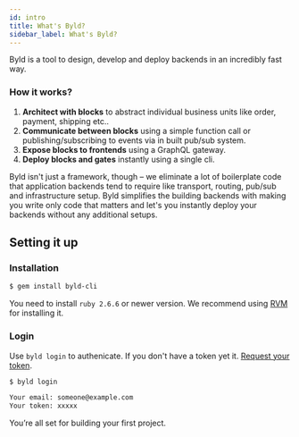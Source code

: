 ```yaml
---
id: intro
title: What's Byld?
sidebar_label: What's Byld?
---
```


Byld is a tool to design, develop and deploy backends in an incredibly fast way.

### How it works?

1. **Architect with blocks** to abstract individual business units like order, payment, shipping etc..
2. **Communicate between blocks** using a simple function call or publishing/subscribing to events via in built pub/sub system.
3. **Expose blocks to frontends** using a GraphQL gateway.
4. **Deploy blocks and gates** instantly using a single cli.

Byld isn't just a framework, though – we eliminate a lot of boilerplate code that application backends tend to require like transport, routing, pub/sub  and infrastructure setup. Byld simplifies the building backends with making you write only code that matters and let's you instantly deploy your backends without any additional setups.

## Setting it up

### Installation

```sh
$ gem install byld-cli
```
You need  to install `ruby 2.6.6` or newer  version. We recommend using [RVM](https://rvm.io/rvm/install) for installing it.

### Login

Use `byld login` to authenicate. If you don't have a token yet it. [Request your token](https://forms.gle/2VGp3jgdndogwM939).

```sh
$ byld login

Your email: someone@example.com
Your token: xxxxx
```
You’re all set for building your first project.

